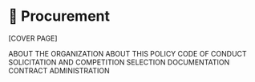 # 🚧 Procurement

\[COVER PAGE]

ABOUT THE ORGANIZATION ABOUT THIS POLICY CODE OF CONDUCT SOLICITATION AND COMPETITION SELECTION DOCUMENTATION CONTRACT ADMINISTRATION
